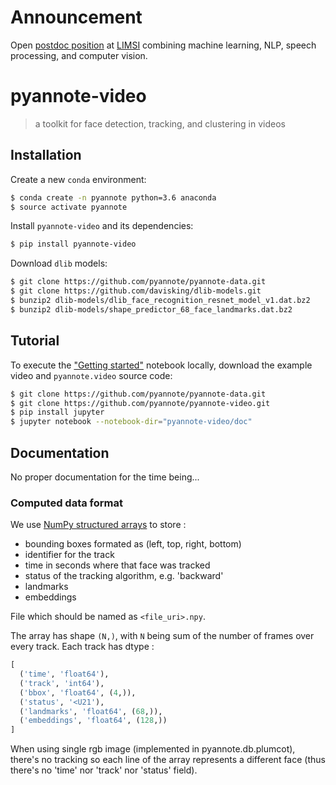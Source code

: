 # Announcement

Open [postdoc position](https://mycore.core-cloud.net/public.php?service=files&t=2b5f5a79d24ac81c3b3c371fcd80734b) at [LIMSI](https://www.limsi.fr/en/) combining machine learning, NLP, speech processing, and computer vision.

# pyannote-video

> a toolkit for face detection, tracking, and clustering in videos

## Installation

Create a new `conda` environment:

```bash
$ conda create -n pyannote python=3.6 anaconda
$ source activate pyannote
```

Install `pyannote-video` and its dependencies:

```bash
$ pip install pyannote-video
```

Download `dlib` models:

```bash
$ git clone https://github.com/pyannote/pyannote-data.git
$ git clone https://github.com/davisking/dlib-models.git
$ bunzip2 dlib-models/dlib_face_recognition_resnet_model_v1.dat.bz2
$ bunzip2 dlib-models/shape_predictor_68_face_landmarks.dat.bz2
```

## Tutorial

To execute the ["Getting started"](http://nbviewer.ipython.org/github/pyannote/pyannote-video/blob/master/doc/getting_started.ipynb) notebook locally, download the example video and `pyannote.video` source code:

```bash
$ git clone https://github.com/pyannote/pyannote-data.git
$ git clone https://github.com/pyannote/pyannote-video.git
$ pip install jupyter
$ jupyter notebook --notebook-dir="pyannote-video/doc"
```

## Documentation

No proper documentation for the time being...

### Computed data format

We use [NumPy structured arrays](https://docs.scipy.org/doc/numpy/user/basics.rec.html) to store :
- bounding boxes formated as (left, top, right, bottom)
- identifier for the track
- time in seconds where that face was tracked
- status of the tracking algorithm, e.g. 'backward'
- landmarks
- embeddings

File which should be named as `<file_uri>.npy`.

The array has shape `(N,)`, with `N` being sum of the number of frames over every track.
Each track has dtype :
```py
[
  ('time', 'float64'),
  ('track', 'int64'),
  ('bbox', 'float64', (4,)),
  ('status', '<U21'),
  ('landmarks', 'float64', (68,)),
  ('embeddings', 'float64', (128,))
]
```

When using single rgb image (implemented in pyannote.db.plumcot), there's no tracking so each line of the array represents a different face (thus there's no 'time' nor 'track' nor 'status' field).
